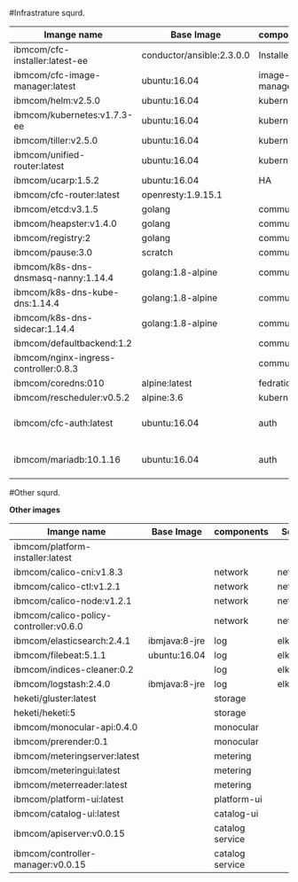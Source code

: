 #Infrastrature squrd.


| Imange name | Base Image| components | Squrd  | effort |
|-------------|-----------|--------|-----|--------|
|ibmcom/cfc-installer:latest-ee|conductor/ansible:2.3.0.0|Installer|Infrastrature|
|ibmcom/cfc-image-manager:latest|ubuntu:16.04|image-manager|Infrastrature
|ibmcom/helm:v2.5.0|ubuntu:16.04|kubernetes|Infrastrature|
|ibmcom/kubernetes:v1.7.3-ee | ubuntu:16.04 | kubernetes | Infrastrature
|ibmcom/tiller:v2.5.0| ubuntu:16.04 | kubernetes | Infrastrature
|ibmcom/unified-router:latest| ubuntu:16.04 | kubernetes | Infrastrature
|ibmcom/ucarp:1.5.2| ubuntu:16.04 | HA | Infrastrature
|ibmcom/cfc-router:latest| openresty:1.9.15.1 | | Infrastrature
|ibmcom/etcd:v3.1.5|golang |community|Infrastrature |
|ibmcom/heapster:v1.4.0|golang |community|Infrastrature
|ibmcom/registry:2|golang|community|Infrastrature
|ibmcom/pause:3.0|scratch| community | Infrastrature
|ibmcom/k8s-dns-dnsmasq-nanny:1.14.4 |golang:1.8-alpine  |community| Infrastrature
|ibmcom/k8s-dns-kube-dns:1.14.4 | golang:1.8-alpine |community | Infrastrature
|ibmcom/k8s-dns-sidecar:1.14.4|golang:1.8-alpine |community| Infrastrature
|ibmcom/defaultbackend:1.2| |community|Infrastrature |
|ibmcom/nginx-ingress-controller:0.8.3| |community|Infrastrature
|ibmcom/coredns:010|alpine:latest|fedration|Infrastrature|
|ibmcom/rescheduler:v0.5.2| alpine:3.6 | kubernetes | Infrastrature
|ibmcom/cfc-auth:latest|ubuntu:16.04|auth|Infrastrature|no need update|
|ibmcom/mariadb:10.1.16| ubuntu:16.04| auth | Infrastrature|no need update|



#Other squrd.

**Other images**

| Imange name | Base Image| components | Squrd  | effort |
|-------------|------------|----------|---------|---------|
|ibmcom/platform-installer:latest|
|ibmcom/calico-cni:v1.8.3| | network | network
|ibmcom/calico-ctl:v1.2.1| | network | network
|ibmcom/calico-node:v1.2.1| | network | network
|ibmcom/calico-policy-controller:v0.6.0| | network |network |
|ibmcom/elasticsearch:2.4.1|ibmjava:8-jre|log|elk| 
|ibmcom/filebeat:5.1.1|ubuntu:16.04|log|elk|
|ibmcom/indices-cleaner:0.2| |log|elk
|ibmcom/logstash:2.4.0 | ibmjava:8-jre| log | elk
|heketi/gluster:latest | |storage|
|heketi/heketi:5 | |storage|
|ibmcom/monocular-api:0.4.0||monocular| 
|ibmcom/prerender:0.1||monocular|
|ibmcom/meteringserver:latest||metering|
|ibmcom/meteringui:latest||metering|
|ibmcom/meterreader:latest| |metering|
|ibmcom/platform-ui:latest| |platform-ui|
|ibmcom/catalog-ui:latest | |catalog-ui|
|ibmcom/apiserver:v0.0.15| |catalog service|
|ibmcom/controller-manager:v0.0.15| |catalog service|

